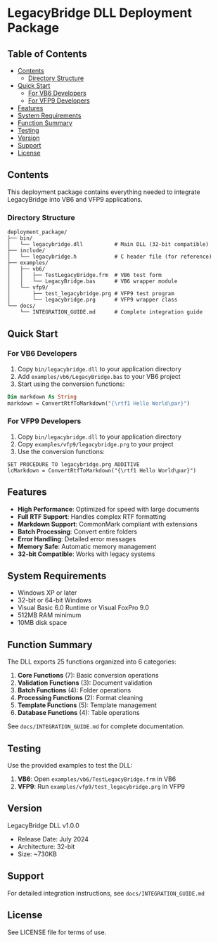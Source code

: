 # LegacyBridge DLL Deployment Package

## Table of Contents
- [Contents](#contents)
  - [Directory Structure](#directory-structure)
- [Quick Start](#quick-start)
  - [For VB6 Developers](#for-vb6-developers)
  - [For VFP9 Developers](#for-vfp9-developers)
- [Features](#features)
- [System Requirements](#system-requirements)
- [Function Summary](#function-summary)
- [Testing](#testing)
- [Version](#version)
- [Support](#support)
- [License](#license)

## Contents

This deployment package contains everything needed to integrate LegacyBridge into VB6 and VFP9 applications.

### Directory Structure

```
deployment_package/
├── bin/
│   └── legacybridge.dll          # Main DLL (32-bit compatible)
├── include/
│   └── legacybridge.h            # C header file (for reference)
├── examples/
│   ├── vb6/
│   │   ├── TestLegacyBridge.frm  # VB6 test form
│   │   └── LegacyBridge.bas      # VB6 wrapper module
│   └── vfp9/
│       ├── test_legacybridge.prg # VFP9 test program
│       └── legacybridge.prg      # VFP9 wrapper class
└── docs/
    └── INTEGRATION_GUIDE.md      # Complete integration guide
```

## Quick Start

### For VB6 Developers

1. Copy `bin/legacybridge.dll` to your application directory
2. Add `examples/vb6/LegacyBridge.bas` to your VB6 project
3. Start using the conversion functions:

```vb
Dim markdown As String
markdown = ConvertRtfToMarkdown("{\rtf1 Hello World\par}")
```

### For VFP9 Developers

1. Copy `bin/legacybridge.dll` to your application directory
2. Copy `examples/vfp9/legacybridge.prg` to your project
3. Use the conversion functions:

```foxpro
SET PROCEDURE TO legacybridge.prg ADDITIVE
lcMarkdown = ConvertRtfToMarkdown("{\rtf1 Hello World\par}")
```

## Features

- **High Performance**: Optimized for speed with large documents
- **Full RTF Support**: Handles complex RTF formatting
- **Markdown Support**: CommonMark compliant with extensions
- **Batch Processing**: Convert entire folders
- **Error Handling**: Detailed error messages
- **Memory Safe**: Automatic memory management
- **32-bit Compatible**: Works with legacy systems

## System Requirements

- Windows XP or later
- 32-bit or 64-bit Windows
- Visual Basic 6.0 Runtime or Visual FoxPro 9.0
- 512MB RAM minimum
- 10MB disk space

## Function Summary

The DLL exports 25 functions organized into 6 categories:

1. **Core Functions** (7): Basic conversion operations
2. **Validation Functions** (3): Document validation
3. **Batch Functions** (4): Folder operations
4. **Processing Functions** (2): Format cleaning
5. **Template Functions** (5): Template management
6. **Database Functions** (4): Table operations

See `docs/INTEGRATION_GUIDE.md` for complete documentation.

## Testing

Use the provided examples to test the DLL:

1. **VB6**: Open `examples/vb6/TestLegacyBridge.frm` in VB6
2. **VFP9**: Run `examples/vfp9/test_legacybridge.prg` in VFP9

## Version

LegacyBridge DLL v1.0.0
- Release Date: July 2024
- Architecture: 32-bit
- Size: ~730KB

## Support

For detailed integration instructions, see `docs/INTEGRATION_GUIDE.md`

## License

See LICENSE file for terms of use.